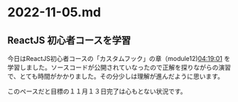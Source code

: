 # 2022-11-05.md

## ReactJS 初心者コースを学習

今日はReactJS初心者コースの「カスタムフック」の章（module12)[04:19:01](https://www.youtube.com/watch?v=f55qeKGgB_M&list=PLpPqplz6dKxW5ZfERUPoYTtNUNvrEebAR&index=19&t=15541s)
を学習しました。ソースコードが公開されていなったので正解を探りながらの演習で、とても時間がかかりました。その分少しは理解が進んだように思います。  

このペースだと目標の１１月１３日完了は心もとない状況です。
